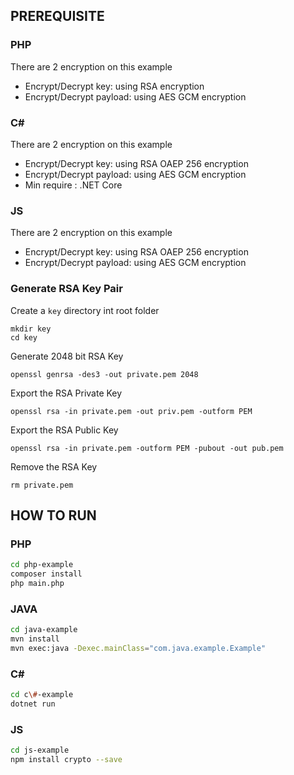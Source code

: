## PREREQUISITE

### PHP 
There are 2 encryption on this example
- Encrypt/Decrypt key: using RSA encryption
- Encrypt/Decrypt payload: using AES GCM encryption

### C#
There are 2 encryption on this example
- Encrypt/Decrypt key: using RSA OAEP 256 encryption
- Encrypt/Decrypt payload: using AES GCM encryption
- Min require : .NET Core

### JS
There are 2 encryption on this example
- Encrypt/Decrypt key: using RSA OAEP 256 encryption
- Encrypt/Decrypt payload: using AES GCM encryption

### Generate RSA Key Pair
Create a `key` directory int root folder
    
    mkdir key
    cd key
Generate 2048 bit RSA Key

    openssl genrsa -des3 -out private.pem 2048
Export the RSA Private Key

    openssl rsa -in private.pem -out priv.pem -outform PEM
Export the RSA Public Key

    openssl rsa -in private.pem -outform PEM -pubout -out pub.pem
Remove the RSA Key

    rm private.pem


## HOW TO RUN
### PHP 
``` bash
cd php-example
composer install 
php main.php  
```
### JAVA
```bash
cd java-example
mvn install
mvn exec:java -Dexec.mainClass="com.java.example.Example"
```
### C# 
``` bash
cd c\#-example
dotnet run 
```

### JS
``` bash
cd js-example
npm install crypto --save 
```
